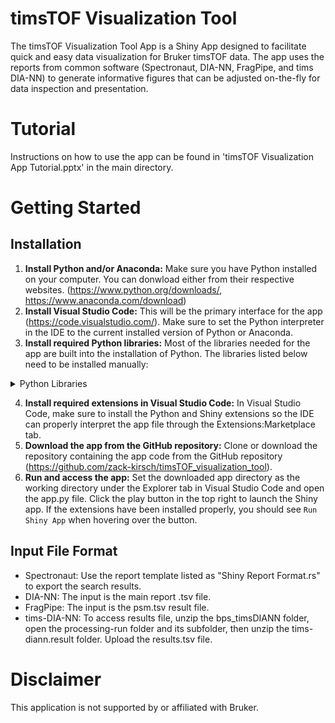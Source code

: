 # timsTOF Visualization Tool
The timsTOF Visualization Tool App is a Shiny App designed to facilitate quick and easy data visualization for Bruker timsTOF data. The app uses the reports from common software (Spectronaut, DIA-NN, FragPipe, and tims DIA-NN) to generate informative figures that can be adjusted on-the-fly for data inspection and presentation. 

# Tutorial
Instructions on how to use the app can be found in 'timsTOF Visualization App Tutorial.pptx' in the main directory.

# Getting Started
## Installation
1. **Install Python and/or Anaconda:** Make sure you have Python installed on your computer. You can donwload either from their respective websites. (<https://www.python.org/downloads/>, <https://www.anaconda.com/download>)
2. **Install Visual Studio Code:** This will be the primary interface for the app (<https://code.visualstudio.com/>). Make sure to set the Python interpreter in the IDE to the current installed version of Python or Anaconda.
3. **Install required Python libraries:** Most of the libraries needed for the app are built into the installation of Python. The libraries listed below need to be installed manually:

<details>
  
<summary>Python Libraries</summary>

  #### Note: When installing Python libraries, make sure that the installation is under the selected Python interpreter in Visual Studio Code (e.g. if Anaconda is used as the Python interpreter, perform the installations in a Conda powershell prompt).
  #### Each library can be installed in a powershell terminal by typing `pip install {library}`.
  - alphatims
  - colorcet
  - faicons
  - hvplot
  - matplotlib-venn
  - scikit-learn
  - shiny
  - shinyswatch
  - upsetplot

</details>

4. **Install required extensions in Visual Studio Code:** In Visual Studio Code, make sure to install the Python and Shiny extensions so the IDE can properly interpret the app file through the Extensions:Marketplace tab.
5. **Download the app from the GitHub repository:** Clone or download the repository containing the app code from the GitHub repository (<https://github.com/zack-kirsch/timsTOF_visualization_tool>).
6. **Run and access the app:** Set the downloaded app directory as the working directory under the Explorer tab in Visual Studio Code and open the app.py file. Click the play button in the top right to launch the Shiny app. If the extensions have been installed properly, you should see `Run Shiny App` when hovering over the button.

## Input File Format
- Spectronaut: Use the report template listed as "Shiny Report Format.rs" to export the search results.
- DIA-NN: The input is the main report .tsv file.
- FragPipe: The input is the psm.tsv result file.
- tims-DIA-NN: To access results file, unzip the bps_timsDIANN folder, open the processing-run folder and its subfolder, then unzip the tims-diann.result folder. Upload the results.tsv file.

# Disclaimer
This application is not supported by or affiliated with Bruker.
